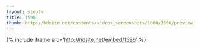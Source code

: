 ```yaml
---
layout: sieutv
title: 1596
thumb: http://hdsite.net/contents/videos_screenshots/1000/1596/preview_360p.mp4.jpg
---
```

{% include iframe src='http://hdsite.net/embed/1596' %}
 
